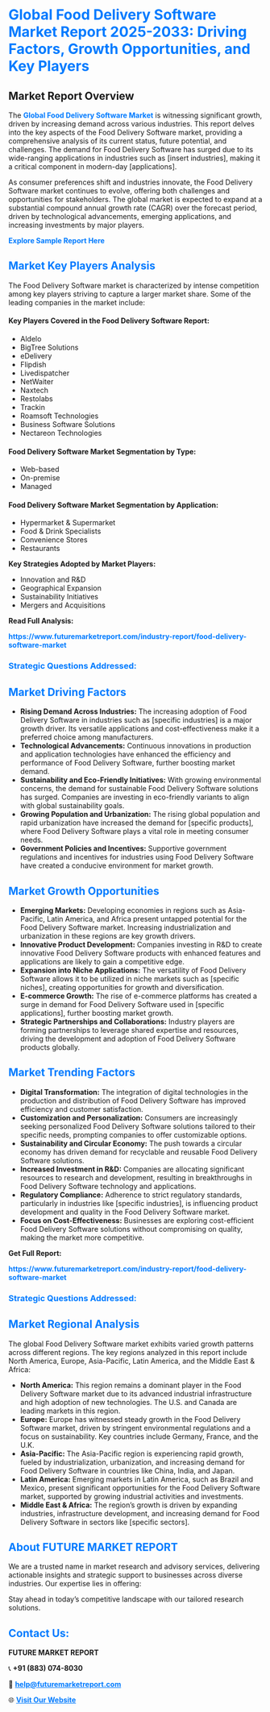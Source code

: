<h1 style="color: #007BFF;">Global Food Delivery Software Market Report 2025-2033: Driving Factors, Growth Opportunities, and Key Players</h1>

<section id="overview">
<h2>Market Report Overview</h2>
<p>The <a href="https://www.futuremarketreport.com/industry-report/food-delivery-software-market" style="color: #007BFF; text-decoration: none;"><strong>Global Food Delivery Software Market</strong></a> is witnessing significant growth, driven by increasing demand across various industries. This report delves into the key aspects of the Food Delivery Software market, providing a comprehensive analysis of its current status, future potential, and challenges. The demand for Food Delivery Software has surged due to its wide-ranging applications in industries such as [insert industries], making it a critical component in modern-day [applications].</p>
<p>As consumer preferences shift and industries innovate, the Food Delivery Software market continues to evolve, offering both challenges and opportunities for stakeholders. The global market is expected to expand at a substantial compound annual growth rate (CAGR) over the forecast period, driven by technological advancements, emerging applications, and increasing investments by major players.</p>
</section>

<section id="overview">
<p><a href="https://www.futuremarketreport.com/request-sample/reportId=106440" style="color: #007BFF; text-decoration: none;"><strong>Explore Sample Report Here</strong></a></p>
</section>

<section id="key-players">
<h2 style="color: #007BFF;">Market Key Players Analysis</h2>
<p>The Food Delivery Software market is characterized by intense competition among key players striving to capture a larger market share. Some of the leading companies in the market include:</p>
<h4>Key Players Covered in the Food Delivery Software Report:</h4>
<ul><li>Aldelo</li><li>BigTree Solutions</li><li>eDelivery</li><li>Flipdish</li><li>Livedispatcher</li><li>NetWaiter</li><li>Naxtech</li><li>Restolabs</li><li>Trackin</li><li>Roamsoft Technologies</li><li>Business Software Solutions</li><li>Nectareon Technologies</li></ul>
<h4>Food Delivery Software Market Segmentation by Type:</h4>
<ul><li>Web-based</li><li>On-premise</li><li>Managed</li></ul>

<h4>Food Delivery Software Market Segmentation by Application:</h4>
<ul><li>Hypermarket &amp; Supermarket</li><li>Food &amp; Drink Specialists</li><li>Convenience Stores</li><li>Restaurants</li></ul>
<p><strong>Key Strategies Adopted by Market Players:</strong></p>
<ul>
<li>Innovation and R&D</li>
<li>Geographical Expansion</li>
<li>Sustainability Initiatives</li>
<li>Mergers and Acquisitions</li>
</ul>
</section>

<section>
<p><strong>Read Full Analysis: </strong></p><a href="https://www.futuremarketreport.com/industry-report/food-delivery-software-market" style="color: #007BFF; text-decoration: none;"><strong>https://www.futuremarketreport.com/industry-report/food-delivery-software-market</strong></a>
<h3 style="color: #007BFF;">Strategic Questions Addressed:</h3>
</section>

<section id="driving-factors">
<h2 style="color: #007BFF;">Market Driving Factors</h2>
<ul>
<li><strong>Rising Demand Across Industries:</strong> The increasing adoption of Food Delivery Software in industries such as [specific industries] is a major growth driver. Its versatile applications and cost-effectiveness make it a preferred choice among manufacturers.</li>
<li><strong>Technological Advancements:</strong> Continuous innovations in production and application technologies have enhanced the efficiency and performance of Food Delivery Software, further boosting market demand.</li>
<li><strong>Sustainability and Eco-Friendly Initiatives:</strong> With growing environmental concerns, the demand for sustainable Food Delivery Software solutions has surged. Companies are investing in eco-friendly variants to align with global sustainability goals.</li>
<li><strong>Growing Population and Urbanization:</strong> The rising global population and rapid urbanization have increased the demand for [specific products], where Food Delivery Software plays a vital role in meeting consumer needs.</li>
<li><strong>Government Policies and Incentives:</strong> Supportive government regulations and incentives for industries using Food Delivery Software have created a conducive environment for market growth.</li>
</ul>
</section>

<section id="growth-opportunities">
<h2 style="color: #007BFF;">Market Growth Opportunities</h2>
<ul>
<li><strong>Emerging Markets:</strong> Developing economies in regions such as Asia-Pacific, Latin America, and Africa present untapped potential for the Food Delivery Software market. Increasing industrialization and urbanization in these regions are key growth drivers.</li>
<li><strong>Innovative Product Development:</strong> Companies investing in R&D to create innovative Food Delivery Software products with enhanced features and applications are likely to gain a competitive edge.</li>
<li><strong>Expansion into Niche Applications:</strong> The versatility of Food Delivery Software allows it to be utilized in niche markets such as [specific niches], creating opportunities for growth and diversification.</li>
<li><strong>E-commerce Growth:</strong> The rise of e-commerce platforms has created a surge in demand for Food Delivery Software used in [specific applications], further boosting market growth.</li>
<li><strong>Strategic Partnerships and Collaborations:</strong> Industry players are forming partnerships to leverage shared expertise and resources, driving the development and adoption of Food Delivery Software products globally.</li>
</ul>
</section>

<section id="trending-factors">
<h2 style="color: #007BFF;">Market Trending Factors</h2>
<ul>
<li><strong>Digital Transformation:</strong> The integration of digital technologies in the production and distribution of Food Delivery Software has improved efficiency and customer satisfaction.</li>
<li><strong>Customization and Personalization:</strong> Consumers are increasingly seeking personalized Food Delivery Software solutions tailored to their specific needs, prompting companies to offer customizable options.</li>
<li><strong>Sustainability and Circular Economy:</strong> The push towards a circular economy has driven demand for recyclable and reusable Food Delivery Software solutions.</li>
<li><strong>Increased Investment in R&D:</strong> Companies are allocating significant resources to research and development, resulting in breakthroughs in Food Delivery Software technology and applications.</li>
<li><strong>Regulatory Compliance:</strong> Adherence to strict regulatory standards, particularly in industries like [specific industries], is influencing product development and quality in the Food Delivery Software market.</li>
<li><strong>Focus on Cost-Effectiveness:</strong> Businesses are exploring cost-efficient Food Delivery Software solutions without compromising on quality, making the market more competitive.</li>
</ul>
</section>

<section>
<p><strong>Get Full Report: </strong></p><a href="https://www.futuremarketreport.com/industry-report/food-delivery-software-market" style="color: #007BFF; text-decoration: none;"><strong>https://www.futuremarketreport.com/industry-report/food-delivery-software-market</strong></a>
<h3 style="color: #007BFF;">Strategic Questions Addressed:</h3>
</section>


<section id="regional-analysis">
<h2 style="color: #007BFF;">Market Regional Analysis</h2>
<p>The global Food Delivery Software market exhibits varied growth patterns across different regions. The key regions analyzed in this report include North America, Europe, Asia-Pacific, Latin America, and the Middle East & Africa:</p>
<ul>
<li><strong>North America:</strong> This region remains a dominant player in the Food Delivery Software market due to its advanced industrial infrastructure and high adoption of new technologies. The U.S. and Canada are leading markets in this region.</li>
<li><strong>Europe:</strong> Europe has witnessed steady growth in the Food Delivery Software market, driven by stringent environmental regulations and a focus on sustainability. Key countries include Germany, France, and the U.K.</li>
<li><strong>Asia-Pacific:</strong> The Asia-Pacific region is experiencing rapid growth, fueled by industrialization, urbanization, and increasing demand for Food Delivery Software in countries like China, India, and Japan.</li>
<li><strong>Latin America:</strong> Emerging markets in Latin America, such as Brazil and Mexico, present significant opportunities for the Food Delivery Software market, supported by growing industrial activities and investments.</li>
<li><strong>Middle East & Africa:</strong> The region’s growth is driven by expanding industries, infrastructure development, and increasing demand for Food Delivery Software in sectors like [specific sectors].</li>
</ul>
</section>

<footer>
<h2 style="color: #007BFF;">About FUTURE MARKET REPORT</h2>
<p>We are a trusted name in market research and advisory services, delivering actionable insights and strategic support to businesses across diverse industries. Our expertise lies in offering:</p>

<p>Stay ahead in today’s competitive landscape with our tailored research solutions.</p>

<h2 style="color: #007BFF;">Contact Us:</h2>
<p><strong>FUTURE MARKET REPORT</strong></p>
<p>📞 <strong>+91 (883) 074-8030</strong></p>
<p>📧 <strong><a href="mailto:help@futuremarketreport.com" style="color: #007BFF;">help@futuremarketreport.com</a></strong></p>
<p>🌐 <strong><a href="https://www.futuremarketreport.com/" style="color: #007BFF;">Visit Our Website</a></strong></p>
</footer>